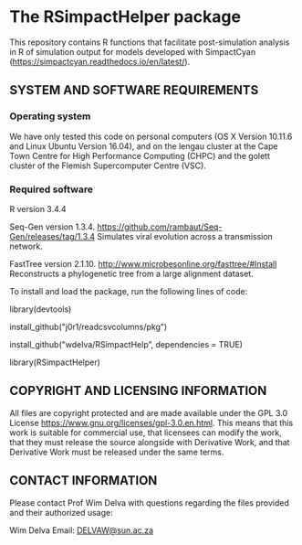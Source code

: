 # The RSimpactHelper package

<!-- Created by Wim Delva, 21 September 2018 -->


This repository contains R functions that facilitate post-simulation analysis in R of simulation output for models developed with SimpactCyan (<https://simpactcyan.readthedocs.io/en/latest/>). 


## SYSTEM AND SOFTWARE REQUIREMENTS

### Operating system

  We have only tested this code on personal computers (OS X Version 10.11.6 and Linux Ubuntu Version 16.04), and on the lengau cluster at the Cape Town Centre for High Performance Computing (CHPC) and the golett cluster of the Flemish Supercomputer Centre (VSC).

### Required software

  R version 3.4.4

  Seq-Gen version 1.3.4. <https://github.com/rambaut/Seq-Gen/releases/tag/1.3.4> Simulates viral evolution across a transmission network.

  FastTree version 2.1.10. <http://www.microbesonline.org/fasttree/#Install> Reconstructs a phylogenetic tree from a large alignment dataset.

  To install and load the package, run the following lines of code:
    
  library(devtools)

  install_github("j0r1/readcsvcolumns/pkg")

  install_github("wdelva/RSimpactHelp”, dependencies = TRUE)
  
  library(RSimpactHelper)

   

## COPYRIGHT AND LICENSING INFORMATION

All files are copyright protected and are made available under the GPL 3.0 License <https://www.gnu.org/licenses/gpl-3.0.en.html>. This means that this work is suitable for commercial use, that licensees can modify the work, that they must release the source alongside with Derivative Work, and that Derivative Work must be released under the same terms.


## CONTACT INFORMATION

Please contact Prof Wim Delva with questions regarding the files provided and their authorized usage:

Wim Delva
Email: <DELVAW@sun.ac.za>
